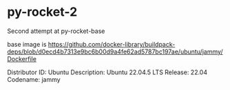 # py-rocket-2

Second attempt at py-rocket-base

base image is https://github.com/docker-library/buildpack-deps/blob/d0ecd4b7313e9bc6b00d9a4fe62ad5787bc197ae/ubuntu/jammy/Dockerfile

Distributor ID: Ubuntu
Description:    Ubuntu 22.04.5 LTS
Release:        22.04
Codename:       jammy
